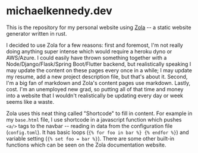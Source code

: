 # michaelkennedy.dev

This is the repository for my personal website using [Zola](https://www.getzola.org/) -- a static website generator written in rust. 

I decided to use Zola for a few reasons: first and foremost, I'm not really doing anything super intense which would require a heroku dyno or AWS/Azure.
I could easily have thrown something together with a Node/Django/Flask/Spring Boot/Flutter backend, but realistically speaking I may update the content on these pages
every once in a while; I may update my resume, add a new project description file, but that's about it. Second, I'm a big fan of markdown and Zola's content pages
use markdown. Lastly, cost. I'm an unemployed new grad, so putting all of that time and money into a website that I wouldn't realistically be updating every day or
week seems like a waste.

Zola uses this neat thing called "Shortcode" to fill in content. For example in my `base.html` file, I use shortcode in a javascript function which pushes `<a/>`
tags to the navbar -- reading in data from the configuration file (`config.toml`). It has basic loops (`{% for foo in bar %} {% endfor %}`) and variable
setting (`{% set foo = bar %}`). There are some other built-in functions which can be seen on the Zola documentation website.

